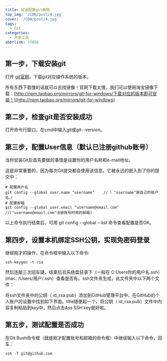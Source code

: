 ```yaml
---
title: 安装配置git教程
top_img: '/CDN/post/4.jpg'
cover: '/CDN/post/4.jpg'
tags:
  - Git
categories:
  - 开发工具
abbrlink: 37056
---
```


## 第一步，下载安装git
打开 [git官网](https://git-scm.com/)，下载git对应操作系统的版本。

所有东西下载慢的话就可以去找镜像！官网下载太慢，我们可以使用淘宝镜像下载：[http://npm.taobao.org/mirrors/git-for-windows/下载对应的版本即可安装！](http://npm.taobao.org/mirrors/git-for-windows)

## 第二步，检查git是否安装成功
打开命令行窗口，在cmd中输入git或git--version。

## 第三步，配置User信息（默认已注册github账号）
当你安装Git后首先要做的事情是设置你的用户名称和e-mail地址。

这是非常重要的，因为每次Git提交都会使用该信息。它被永远的嵌入到了你的提交中：
```
# 配置用户名
git config --global user.name "username"    //（ "username"是自己的账户名，）
# 配置邮箱
git config --global user.email "username@email.com"     //("username@email.com"注册账号时用的邮箱)
```
以上命令执行结束后，可用 git config --global --list 命令查看配置是否OK。

## 第四步，设置本机绑定SSH公钥，实现免密码登录
继续刚才的操作，在命令框中输入以下命令:

`ssh-keygen -t rsa`

然后连敲三次回车键，结束后去系统盘目录下（一般在 C:Users你的用户名.ssh）(mac: /Users/用户/.ssh）查看是否有。ssh文件夹生成，此文件夹中以下两个文件：


将ssh文件夹中的公钥（ id_rsa.pub）添加到GitHub管理平台中，在GitHub的个人账户的设置中找到如下界面。title随便起一个，将公钥（ id_rsa.pub）文件中内容复制粘贴到key中，然后点击Ass SSH key就好啦。

## 第五步，测试配置是否成功
在Git Bush命令框（就是刚才配置账号和邮箱的命令框）中继续输入以下命令，回车：

`ssh -T git@github.com`